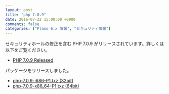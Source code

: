 ```yaml
---
layout: post
title: "php 7.0.9"
date: 2016-07-22 15:00:00 +0900
comments: false
categories: ["Plamo 6.x 情報", "セキュリティ情報"]
---
```

セキュリティホールの修正を含む PHP 7.0.9<!-- , 5.6.22 --> がリリースされています。詳しくは以下をご覧ください。

* [PHP 7.0.9 Released](http://php.net/archive/2016.php#id2016-07-21-3)
<!--
* [PHP 5.6.22 is available](http://jp2.php.net/archive/2016.php#id2016-05-26-3)
-->

パッケージをリリースしました。

* [php-7.0.9-i686-P1.txz (32bit)](ftp://plamo.linet.gr.jp/pub/Plamo-6.x/x86/plamo/05_ext/network2.txz/php-7.0.9-i686-P1.txz)
* [php-7.0.9-x86_64-P1.txz (64bit)](ftp://plamo.linet.gr.jp/pub/Plamo-6.x/x86_64/plamo/05_ext/network2.txz/php-7.0.9-x86_64-P1.txz)

<!--
PHP 5.6 系もリリースしました (2016-05-23 更新)

* [php-5.6.22-i686-P1.txz (32bit)](ftp://plamo.linet.gr.jp/pub/Plamo-6.x/x86/contrib/Network/php-5.6.22-i686-P1.txz)
* [php-5.6.22-x86_64-P1.txz (64bit)](ftp://plamo.linet.gr.jp/pub/Plamo-6.x/x86_64/contrib/Network/php-5.6.22-x86_64-P1.txz)
-->